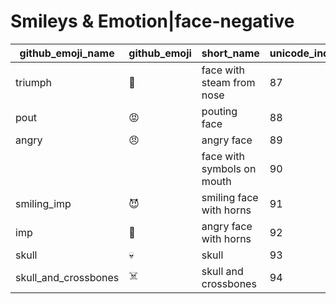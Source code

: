 # Smileys & Emotion|face-negative

|github_emoji_name|github_emoji|short_name|unicode_index|
|---|---|---|---|
|triumph|:triumph:|face with steam from nose|87|
|pout|:pout:|pouting face|88|
|angry|:angry:|angry face|89|
|||face with symbols on mouth|90|
|smiling_imp|:smiling_imp:|smiling face with horns|91|
|imp|:imp:|angry face with horns|92|
|skull|:skull:|skull|93|
|skull_and_crossbones|:skull_and_crossbones:|skull and crossbones|94|
